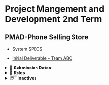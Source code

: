 # Project Mangement and Development 2nd Term <br>
## PMAD-Phone Selling Store  <br>

- [System SPECS](https://docs.google.com/document/d/1Ur4PCUlyhYJOwgS4hZuPDtuZ0oHuWfYwxI5vwbGv5Nw/edit)

- [Initial Deliverable - Team ABC](https://docs.google.com/document/d/1nlwmobhwWwfmnKpBaGAGO74DM5R5EIDxT5Hg-S86OZ0/edit)

<details>
    <summary> 📑 <b>Submission Dates</b></summary><br/>
  
| Submission | Submission Date | Status |
| :---         |     :---:      |          ---: |
| [Main System](https://vle.dmu.ac.uk/webapps/turn-plgnhndl-bb_bb60/links/submit.jsp?course_id=_601351_1&content_id=_5389889_1&tii_assign_id=14486785&orig_id=_5389889_1)   | 25-Mar-2022     | <ul><li>[x] Completed </li></ul>   |
| [Final report](https://vle.dmu.ac.uk/webapps/turn-plgnhndl-bb_bb60/links/submit.jsp?course_id=_601351_1&content_id=_5389894_1&tii_assign_id=14486799&orig_id=_5389894_1)     | 08-Apr-2022       | <ul><li>[x] Completed </li></ul>      |

</details>
  
<details>
    <summary> 🙆 <b>Roles</b></summary><br/>
  
| User | Their DB |
| --- | --- |
| [Ethan Frizzell](https://github.com/Frizzle15) | Phones Management |
| [Luke Lydiatt](https://github.com/LLydiatt) | Staff Management |
| [Mahammad Talha](https://github.com/Talhamemon25) | Customer Management |
| [Syed Naqvi ](https://github.com/No3Mc) | Stock Management |
| [Aqeel Ahmed](https://github.com/AAhemd) | Supplier management |
  </details>

<details>
    <summary> 😴 <b>Inactives</b></summary><br/>

  
| User | Their DB |
| --- | --- |
| Kye Staples | Order Management |
  
  </details>
  
